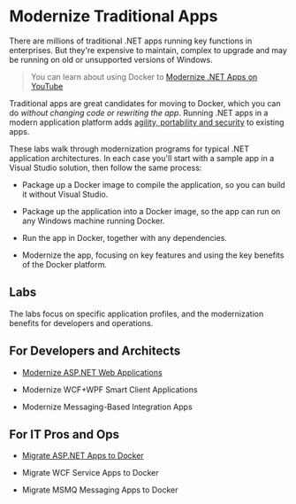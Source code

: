 # Modernize Traditional Apps

There are millions of traditional .NET apps running key functions in enterprises. But they're expensive to maintain, complex to upgrade and may be running on old or unsupported versions of Windows. 

> You can learn about using Docker to [Modernize .NET Apps on YouTube](https://www.youtube.com/playlist?list=PLkA60AVN3hh88hW4dJXMFIGmTQ4iDBVBp)

Traditional apps are great candidates for moving to Docker, which you can do *without changing code or rewriting the app*. Running .NET apps in a modern application platform adds [agility, portability and security](https://www.docker.com/sites/default/files/DC_SB_Microsoft.pdf) to existing apps.

These labs walk through modernization programs for typical .NET application architectures. In each case you'll start with a sample app in a Visual Studio solution, then follow the same process:

- Package up a Docker image to compile the application, so you can build it without Visual Studio.

- Package up the application into a Docker image, so the app can run on any Windows machine running Docker.

- Run the app in Docker, together with any dependencies.

- Modernize the app, focusing on key features and using the key benefits of the Docker platform.

## Labs

The labs focus on specific application profiles, and the modernization benefits for developers and operations.

## For Developers and Architects 

- [Modernize ASP.NET Web Applications](modernize-aspnet/README.md)

- Modernize WCF+WPF Smart Client Applications

- Modernize Messaging-Based Integration Apps


## For IT Pros and Ops

- [Migrate ASP.NET Apps to Docker](modernize-aspnet-ops/README.md)

- Migrate WCF Service Apps to Docker

- Migrate MSMQ Messaging Apps to Docker
